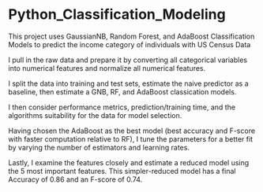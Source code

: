 # Python_Classification_Modeling
This project uses GaussianNB, Random Forest, and AdaBoost Classification Models to predict the income category of individuals with US Census Data

I pull in the raw data and prepare it by converting all categorical variables into numerical features and normalize all numerical features.

I  split the data into training and test sets, estimate the naive predictor as a baseline, then estimate a GNB, RF, and AdaBoost classication models. 

I then consider performance metrics, prediction/training time, and the algorithms suitability for the data for model selection.

Having chosen the AdaBoost as the best model (best accuracy and F-score with faster computation relative to RF), I tune the parameters for a better fit by varying the number of estimators and learning rates.

Lastly, I examine the features closely and estimate a reduced model using the 5 most important features. This simpler-reduced model has a final Accuracy of 0.86 and an F-score of 0.74. 
